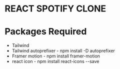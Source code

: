 # REACT SPOTIFY CLONE

# Packages Required

-   Tailwind
-   Tailwind autoprefixer - npm install -D autoprefixer
-   Framer motion - npm install framer-motion
-   react icon - npm install react-icons --save
